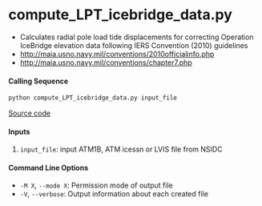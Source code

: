 compute_LPT_icebridge_data.py
=============================

 - Calculates radial pole load tide displacements for correcting Operation IceBridge elevation data following IERS Convention (2010) guidelines
 - http://maia.usno.navy.mil/conventions/2010officialinfo.php
 - http://maia.usno.navy.mil/conventions/chapter7.php

#### Calling Sequence
```bash
python compute_LPT_icebridge_data.py input_file
```
[Source code](https://github.com/tsutterley/pyTMD/blob/main/compute_LPT_icebridge_data.py)

#### Inputs
 1. `input_file`: input ATM1B, ATM icessn or LVIS file from NSIDC

#### Command Line Options
 - `-M X`, `--mode X`: Permission mode of output file
 - `-V`, `--verbose`: Output information about each created file
